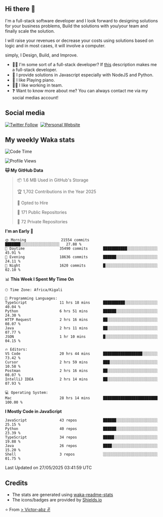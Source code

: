 ## Hi there 👋
I'm a full-stack software developer and I look forward to designing solutions for your business problems, Build the solutions with you/your team and finally scale the solution.

I will raise your revenues or decrease your costs using solutions based on logic and in most cases, it will involve a computer.

simply, I Design, Build, and Improve.

- 👨‍💻 I'm some sort of a full-stack developer? If [this](https://www.w3schools.com/whatis/whatis_fullstack.asp) description makes me a full-stack developer.
- 🌱 I provide solutions in Javascript especially with NodeJS and Python. 
- 🎹 I like Playing piano.
- 👯‍♀️ I like working in team.
- ❓ Want to know more about me? You can always contact me via my social medias account!

## Social media
[![Twitter Follow](https://img.shields.io/twitter/follow/vicky_abz?color=%231DA1F2&label=Twitter&style=for-the-badge&logo=twitter&logoColor=ffffff)](https://twitter.com/vicky_abz)
‎‎ [![Personal Website](https://img.shields.io/static/v1?label=visit&message=victor-abz.com&color=%235F021F&style=for-the-badge)](https://victor-abz.com/)

## My weekly Waka stats
<!--START_SECTION:waka-->
![Code Time](http://img.shields.io/badge/Code%20Time-1%2C619%20hrs%2014%20mins-blue)

![Profile Views](http://img.shields.io/badge/Profile%20Views-0-blue)

**🐱 My GitHub Data** 

> 📦 1.6 MB Used in GitHub's Storage 
 > 
> 🏆 1,702 Contributions in the Year 2025
 > 
> 💼 Opted to Hire
 > 
> 📜 171 Public Repositories 
 > 
> 🔑 72 Private Repositories 
 > 
**I'm an Early 🐤** 

```text
🌞 Morning                21554 commits       ███████░░░░░░░░░░░░░░░░░░   27.88 % 
🌆 Daytime                35490 commits       ███████████░░░░░░░░░░░░░░   45.91 % 
🌃 Evening                18636 commits       ██████░░░░░░░░░░░░░░░░░░░   24.11 % 
🌙 Night                  1620 commits        █░░░░░░░░░░░░░░░░░░░░░░░░   02.10 % 
```


📊 **This Week I Spent My Time On** 

```text
🕑︎ Time Zone: Africa/Kigali

💬 Programming Languages: 
TypeScript               11 hrs 18 mins      ██████████░░░░░░░░░░░░░░░   40.04 % 
Python                   6 hrs 51 mins       ██████░░░░░░░░░░░░░░░░░░░   24.30 % 
HTTP Request             2 hrs 16 mins       ██░░░░░░░░░░░░░░░░░░░░░░░   08.07 % 
Java                     2 hrs 11 mins       ██░░░░░░░░░░░░░░░░░░░░░░░   07.77 % 
JSON                     1 hr 10 mins        █░░░░░░░░░░░░░░░░░░░░░░░░   04.15 % 

🔥 Editors: 
VS Code                  20 hrs 44 mins      ██████████████████░░░░░░░   73.42 % 
Cursor                   2 hrs 59 mins       ███░░░░░░░░░░░░░░░░░░░░░░   10.58 % 
Postman                  2 hrs 16 mins       ██░░░░░░░░░░░░░░░░░░░░░░░   08.07 % 
IntelliJ IDEA            2 hrs 14 mins       ██░░░░░░░░░░░░░░░░░░░░░░░   07.93 % 

💻 Operating System: 
Mac                      28 hrs 14 mins      █████████████████████████   100.00 % 
```

**I Mostly Code in JavaScript** 

```text
JavaScript               43 repos            ██████░░░░░░░░░░░░░░░░░░░   25.15 % 
Python                   40 repos            ██████░░░░░░░░░░░░░░░░░░░   23.39 % 
TypeScript               34 repos            █████░░░░░░░░░░░░░░░░░░░░   19.88 % 
Java                     26 repos            ████░░░░░░░░░░░░░░░░░░░░░   15.20 % 
Shell                    3 repos             ░░░░░░░░░░░░░░░░░░░░░░░░░   01.75 % 
```




 Last Updated on 27/05/2025 03:41:59 UTC
<!--END_SECTION:waka-->

## Credits
- The stats are generated using [waka-readme-stats](https://github.com/anmol098/waka-readme-stats)
- The icons/badges are provided by [Shields.io](https://shields.io/)

⭐️ From [> Victor-abz ✌](https://victor-abz.com/)
